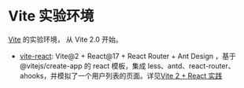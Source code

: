 # Vite 实验环境
  [Vite](https://vitejs.dev/) 的实验环境， 从 Vite 2.0 开始。

- [vite-react](./vite-react): Vite@2 + React@17 + React Router + Ant Design ，基于 @vitejs/create-app 的 react 模板，集成 less、antd、react-router、ahooks，并模拟了一个用户列表的页面。详见[Vite 2 + React 实践](https://github.com/Ivocin/vite-playgrounds/issues/1)


